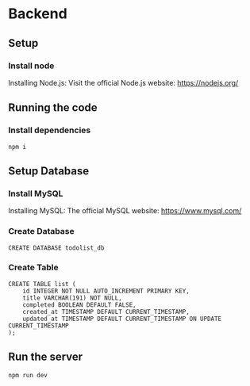 # Backend

## Setup

### Install node
Installing Node.js: Visit the official Node.js website: https://nodejs.org/

## Running the code

### Install dependencies
```
npm i
```

## Setup Database

### Install MySQL
Installing MySQL: The official MySQL website: https://www.mysql.com/

### Create Database
```
CREATE DATABASE todolist_db
```
### Create Table
```
CREATE TABLE list (
    id INTEGER NOT NULL AUTO_INCREMENT PRIMARY KEY,
    title VARCHAR(191) NOT NULL,
    completed BOOLEAN DEFAULT FALSE,
    created_at TIMESTAMP DEFAULT CURRENT_TIMESTAMP,
    updated_at TIMESTAMP DEFAULT CURRENT_TIMESTAMP ON UPDATE CURRENT_TIMESTAMP
);

```

## Run the server
```
npm run dev
```
